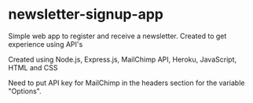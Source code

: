 # newsletter-signup-app
Simple web app to register and receive a newsletter. Created to get experience using API's

Created using Node.js, Express.js, MailChimp API, Heroku, JavaScript, HTML and CSS

Need to put API key for MailChimp in the headers section for the variable "Options".
